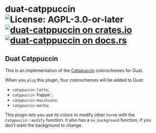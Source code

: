 # duat-catppuccin ![License: AGPL-3.0-or-later](https://img.shields.io/badge/license-AGPL--3.0--or--later-blue) [![duat-catppuccin on crates.io](https://img.shields.io/crates/v/duat-catppuccin)](https://crates.io/crates/duat-catppuccin) [![duat-catppuccin on docs.rs](https://docs.rs/duat-catppuccin/badge.svg)](https://docs.rs/duat-catppuccin)

## Duat Catppuccin

This is an implementation of the [Catppuccin][__link0]
colorschemes for Duat.

When you `plug` this plugin, four colorschemes will be added to
Duat:

* `catppuccin-latte`;
* `catppuccin-`frappe\`;
* `catppuccin-macchiato`;
* `catppuccin-mocha`;

This plugin lets you use its colors to modify other `Form`s with
the `Catppuccin::modify` function. It also has a `no_background`
function, if you don’t want the background to change.


 [__link0]: https://catppuccin.com
